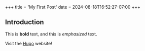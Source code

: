 +++
title = 'My First Post'
date = 2024-08-18T16:52:27-07:00
+++

## Introduction

This is **bold** text, and this is _emphasized_ text.

Visit the [Hugo](https://gohugo.io) website!
